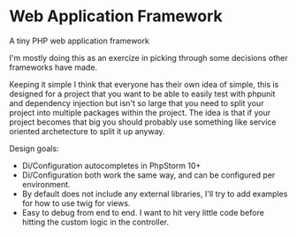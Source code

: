 # Web Application Framework
A tiny PHP web application framework

I'm mostly doing this as an exercize in picking through some decisions other frameworks have made.

Keeping it simple
I think that everyone has their own idea of simple, this is designed for a project that you want to be able to easily test with phpunit and dependency injection but isn't so large that you need to split your project into multiple packages within the project.  The idea is that if your project becomes that big you should probably use something like service oriented archetecture to split it up anyway.

Design goals:
* Di/Configuration autocompletes in PhpStorm 10+
* Di/Configuration both work the same way, and can be configured per environment.
* By default does not include any external libraries, I'll try to add examples for how to use twig for views.
* Easy to debug from end to end. I want to hit very little code before hitting the custom logic in the controller.
